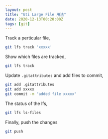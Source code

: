 ```yaml
---
layout: post
title: "Gti Large File 用法"
date: 2020-12-13T00:20:00Z
tags: [git]
---
```


Track a perticular file, 
```bash 
git lfs track 'xxxxx'
```

Show which files are tracked, 
```bash
git lfs track
```

Update `.gitattributes` and add files to commit, 
```bash 
git add .gitattributes
git add xxxxx
git commit -m "added file xxxxx"
```

The status of the lfs, 
```bash 
git lfs ls-files
```

Finally, push the changes 
```bash 
git push
```